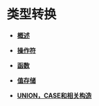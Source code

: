 # 类型转换

-   **[概述](概述-18.md)**

-   **[操作符](操作符.md)**

-   **[函数](函数.md)**

-   **[值存储](值存储.md)**

-   **[UNION，CASE和相关构造](UNION-CASE和相关构造.md)**

